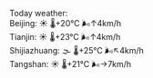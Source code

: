 Today weather:  
Beijing: ☀️   🌡️+20°C 🌬️↑4km/h  
Tianjin: ☀️   🌡️+23°C 🌬️↑4km/h  
Shijiazhuang: 🌫  🌡️+25°C 🌬️↖4km/h  
Tangshan: ☀️   🌡️+21°C 🌬️→7km/h  
